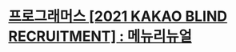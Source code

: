 # [프로그래머스 [2021 KAKAO BLIND RECRUITMENT] : 메뉴리뉴얼](https://programmers.co.kr/learn/courses/30/lessons/72411)

